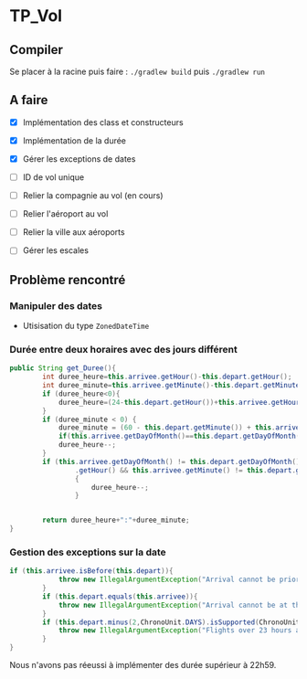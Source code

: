 # TP_Vol

## Compiler

Se placer à la racine puis faire : `./gradlew build` puis `./gradlew run` 

## A faire
- [x] Implémentation des class et constructeurs
- [x] Implémentation de la durée
- [X] Gérer les exceptions de dates 
- [ ] ID de vol unique
- [ ] Relier la compagnie au vol (en cours)
- [ ] Relier l'aéroport au vol
- [ ] Relier la ville aux aéroports
- [ ] Gérer les escales


## Problème rencontré
### Manipuler des dates
- Utisisation du type `ZonedDateTime`
### Durée entre deux horaires avec des jours différent
```java
public String get_Duree(){
		int duree_heure=this.arrivee.getHour()-this.depart.getHour();
		int duree_minute=this.arrivee.getMinute()-this.depart.getMinute();
		if (duree_heure<0){
			duree_heure=(24-this.depart.getHour())+this.arrivee.getHour();
		}
		if (duree_minute < 0) {
			duree_minute = (60 - this.depart.getMinute()) + this.arrivee.getMinute();
			if(this.arrivee.getDayOfMonth()==this.depart.getDayOfMonth())
			duree_heure--;
		}
		if (this.arrivee.getDayOfMonth() != this.depart.getDayOfMonth() && this.arrivee.getHour() != this.depart
				.getHour() && this.arrivee.getMinute() != this.depart.getMinute())
				{
					duree_heure--;
				}


		return duree_heure+":"+duree_minute;
}
```
### Gestion des exceptions sur la date 
```java
if (this.arrivee.isBefore(this.depart)){
			throw new IllegalArgumentException("Arrival cannot be prior to departure");
		}
		if (this.depart.equals(this.arrivee)){
			throw new IllegalArgumentException("Arrival cannot be at the same time as departure");
		}
		if (this.depart.minus(2,ChronoUnit.DAYS).isSupported(ChronoUnit.DAYS) && this.depart.getHour()<this.arrivee.getHour()+1){
			throw new IllegalArgumentException("Flights over 23 hours are not supported");
		}
}
```
Nous n'avons pas réeussi à implémenter des durée supérieur à 22h59.

